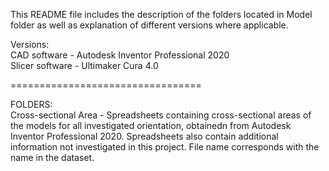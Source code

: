 This README file includes the description of the folders located in Model folder
as well as explanation of different versions where applicable.

Versions:  
CAD software - Autodesk Inventor Professional 2020  
Slicer software - Ultimaker Cura 4.0

=================================

FOLDERS:  
Cross-sectional Area - Spreadsheets containing cross-sectional areas of the models for all investigated orientation, obtainedn from Autodesk Inventor Professional 2020. Spreadsheets also contain additional information not investigated in this project. File name corresponds with the name in the dataset.

